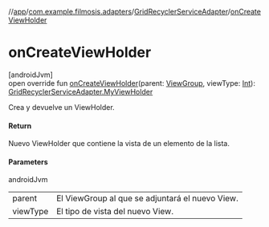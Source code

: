 //[app](../../../index.md)/[com.example.filmosis.adapters](../index.md)/[GridRecyclerServiceAdapter](index.md)/[onCreateViewHolder](on-create-view-holder.md)

# onCreateViewHolder

[androidJvm]\
open override fun [onCreateViewHolder](on-create-view-holder.md)(parent: [ViewGroup](https://developer.android.com/reference/kotlin/android/view/ViewGroup.html), viewType: [Int](https://kotlinlang.org/api/latest/jvm/stdlib/kotlin/-int/index.html)): [GridRecyclerServiceAdapter.MyViewHolder](-my-view-holder/index.md)

Crea y devuelve un ViewHolder.

#### Return

Nuevo ViewHolder que contiene la vista de un elemento de la lista.

#### Parameters

androidJvm

| | |
|---|---|
| parent | El ViewGroup al que se adjuntará el nuevo View. |
| viewType | El tipo de vista del nuevo View. |
